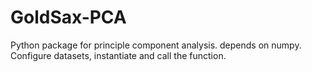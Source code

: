 GoldSax-PCA
===========

Python package for principle component analysis. depends on numpy. Configure datasets, instantiate and call the function.
